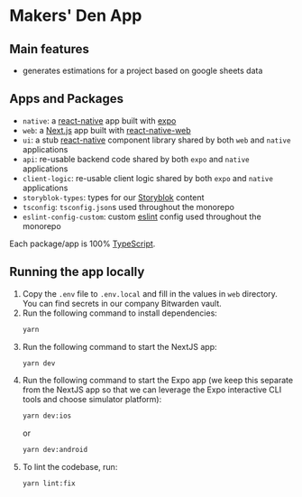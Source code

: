 # Makers' Den App

## Main features

- generates estimations for a project based on google sheets data

## Apps and Packages

- `native`: a [react-native](https://reactnative.dev/) app built with [expo](https://docs.expo.dev/)
- `web`: a [Next.js](https://nextjs.org/) app built with [react-native-web](https://necolas.github.io/react-native-web/)
- `ui`: a stub [react-native](https://reactnative.dev/) component library shared by both `web` and `native` applications
- `api`: re-usable backend code shared by both `expo` and `native` applications
- `client-logic`: re-usable client logic shared by both `expo` and `native` applications
- `storyblok-types`: types for our [Storyblok](https://www.storyblok.com/) content
- `tsconfig`: `tsconfig.json`s used throughout the monorepo
- `eslint-config-custom`: custom [eslint](https://eslint.org/) config used throughout the monorepo

Each package/app is 100% [TypeScript](https://www.typescriptlang.org/).

## Running the app locally

1. Copy the `.env` file to `.env.local` and fill in the values in `web` directory. You can find secrets in our company Bitwarden vault.
2. Run the following command to install dependencies:
    ```sh
    yarn
    ```
3. Run the following command to start the NextJS app:
   ```sh
   yarn dev
   ```
4. Run the following command to start the Expo app (we keep this separate from the NextJS app so that we can leverage the Expo interactive CLI tools and choose simulator platform):
   ```sh
   yarn dev:ios
   ```
   or
   ```sh
   yarn dev:android
   ```
5. To lint the codebase, run:
   ```sh
   yarn lint:fix
   ```
